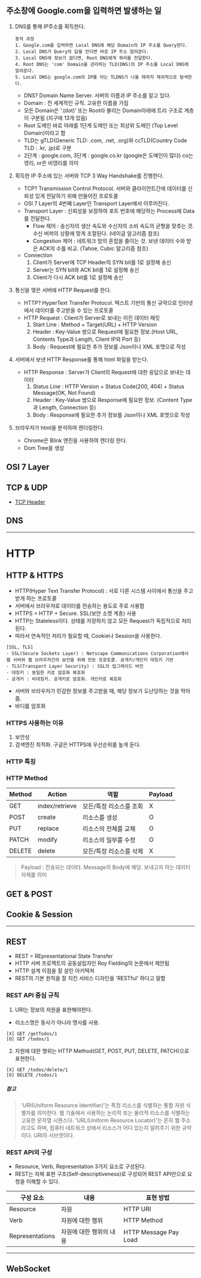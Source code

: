 ## 주소창에 Google.com을 입력하면 발생하는 일
1. DNS를 통해 IP주소를 획득한다.
    ```
    동작 과정
    1. Google.com을 입력하면 Local DNS에 해당 Domain의 IP 주소를 Query한다.
    2. Local DNS가 Query의 답을 안다면 바로 IP 주소 알려준다.
    3. Local DNS에 정보가 없다면, Root DNS에게 쿼리를 전달한다.
    4. Root DNS는 'com' Domain을 관리하는 TLD(DNS)의 IP 주소를 Local DNS에 알려준다.
    5. Local DNS는 google.com의 IP를 아는 TLDNS가 나올 때까지 재귀적으로 탐색한다.
    ```
    - DNS? Domain Name Server. 서버의 이름과 IP 주소를 알고 있다.
    - Domain : 전 세계적인 규칙. 고유한 이름을 가짐
    - 모든 Domain은 '.(dot)' 또는 Root라 불리는 Domain아래에 트리 구조로 계층이 구분됨 (지구에 13개 있음)
    - Root 도메인 바로 아래를 1단계 도메인 또는 최상위 도메인 (Top Level Domain)이라고 함
    - TLD는 gTLD(Generic TLD: .com, .net, .org)와 ccTLD(Country Code TLD : .kr, .jp)로 구분
    - 2단계 : google.com, 3단계 : google.co.kr  (google은 도메인이 많다) co는 영리, or은 비영리를 의미
    
2. 획득한 IP 주소에 있는 서버와 TCP 3 Way Handshake를 진행한다.
    - TCP? Transmission Control Protocol. 서버와 클라이언트간에 데이터를 신뢰성 있게 전달하기 위해 만들어진 프로토콜
    - OSI 7 Layer의 4번째 Layer인 Transport Layer에서 이루어진다.
    - Transport Layer : 신뢰성을 보장하여 포트 번호에 해당하는 Process에 Data를 전달한다.
        -  Flow 제어 : 송신자의 생산 속도와 수신자의 소비 속도의 균형을 맞추는 것. 수신 버퍼의 상황에 맞게 조절된다. (네이글 알고리즘 참조)
        -  Congestion 제어 : 네트워크 망의 혼잡을 줄이는 것. 보낸 데이터 수와 받은 ACK의 수를 비교. (Tahoe, Cubic 알고리즘 참조)
    - Connection
        1. Client가 Server에 TCP Header의 SYN bit를 1로 설정해 송신
        2. Server는 SYN bit와 ACK bit를 1로 설정해 송신
        3. Client가 다시 ACK bit를 1로 설정해 송신
3. 통신을 맺은 서버에 HTTP Request를 한다.
    - HTTP? HyperText Transfer Protocol. 텍스트 기반의 통신 규약으로 인터넷에서 데이터를 주고받을 수 있는 프로토콜
    - HTTP Request : Client가 Server로 보내는 이진 데이터 패킷
        1. Start Line : Method + Target(URL) + HTTP Version
        2. Header : Key-Value 쌍으로 Request에 필요한 정보.(Host URL, Contents Type과 Length, Client IP와 Port 등)
        3. Body : Request에 필요한 추가 정보를 Json이나 XML 포맷으로 작성
        
4. 서버에서 보낸 HTTP Response를 통해 html 파일을 받는다.
    - HTTP Response : Server가 Client의 Request에 대한 응답으로 보내는 데이터
        1. Status Line : HTTP Version + Status Code(200, 404) + Status Message(OK, Not Found)
        2. Header : Key-Value 쌍으로 Response에 필요한 정보. (Content Type과 Length, Connection 등)
        3. Body : Response에 필요한 추가 정보를 Json이나 XML 포맷으로 작성
5. 브라우저가 html을 분석하여 랜더링한다.
    - Chrome은 Blink 엔진을 사용하여 렌더링 한다.
    - Dom Tree을 생성

## OSI 7 Layer

## TCP & UDP
- [TCP Header](https://ko.wikipedia.org/wiki/%EC%A0%84%EC%86%A1_%EC%A0%9C%EC%96%B4_%ED%94%84%EB%A1%9C%ED%86%A0%EC%BD%9C)
## DNS
-------------------------------------------------------------------------------------------------
# HTTP
## HTTP & HTTPS
- HTTP(Hyper Text Transfer Protocol) : 서로 다른 시스템 사이에서 통신을 주고받게 하는 프로토콜
- 서버에서 브라우저로 데이터를 전송하는 용도로 주로 사용함
- HTTPS = HTTP + Secure. SSL(보안 소켓 계층) 사용
- HTTP는 Stateless이다. 상태를 저장하지 않고 모든 Request가 독립적으로 처리된다. 
- 따라서 연속적인 처리가 필요할 때, Cookie나 Session을 사용한다.
```
[SSL, TLS]
- SSL(Secure Sockets Layer) : Netscape Communications Corporation에서 웹 서버와 웹 브라우저간의 보안을 위해 만든 프로토콜. 공개키/개인키 대칭키 기반
- TLS(Transport Layer Security) : SSL의 업그레이드 버전
- 대칭키 : 동일한 키로 암호화 복호화
- 공개키 : 비대칭키. 공개키로 암호화. 개인키로 복호화
```
- 서버와 브라우저가 민감한 정보를 주고받을 때, 해당 정보가 도난당하는 것을 막아줌.
- 바디를 암호화
### HTTPS 사용하는 이유
1. 보안성
2. 검색엔진 최적화. 구글은 HTTPS에 우선순위를 높게 둔다.
### HTTP 특징

### HTTP Method
|Method  |Action         |역할                    |Payload     |
|--------|---------------|------------------------|------------|
|GET     |index/retrieve |모든/특정 리소스를 조회 |X            |
|POST    |create         |리소스를 생성           |O            |
|PUT     |replace        |리소스의 전체를 교체    |O            |
|PATCH   |modify         |리소스의 일부를 수정    |O            |
|DELETE  |delete         |모든/특정 리소스를 삭제 |X            |

> Payload : 전송되는 데이터. Message의 Body에 해당. 보내고자 하는 데이터 자체를 의미

## GET & POST

## Cookie & Session
----------------------------------------------------------------------------------------------------
## REST
- REST = REpresentational State Transfer
- HTTP 서버 프로젝트의 공동설립자인 Roy Fielding의 논문에서 제안됨
- HTTP 설계 이점을 잘 살린 아키텍쳐
- REST의 기본 원칙을 잘 지킨 서비스 디자인을 'RESTful' 하다고 말함
### REST API 중심 규칙
1. URI는 정보의 자원을 표현해야한다.
  - 리소스명은 동사가 아니라 명사를 사용.
```
[X] GET /getTodos/1
[O] GET /todos/1
```  
2. 자원에 대한 행위는 HTTP Method(GET, POST, PUT, DELETE, PATCH)으로 표현한다.
```
[X] GET /todos/delete/1
[O] DELETE /todos/1
```    

##### 참고


>'URI(Uniform Resource Identifier)'는 특정 리소스를 식별하는 통합 자원 식별자를 의미한다. 웹 기술에서 사용하는 논리적 또는 물리적 리소스를 식별하는 고유한 문자열 시퀀스다.
>'URL(Uniform Resource Locator)'는 흔히 웹 주소라고도 하며, 컴퓨터 네트워크 상에서 리소스가 어디 있는지 알려주기 위한 규약이다. URI의 서브셋이다.
  

  
### REST API의 구성
- Resource, Verb, Representation 3가지 요소로 구성된다.
- REST는 자체 표현 구조(Self-descriptiveness)로 구성되어 REST API만으로 요청을 이해할 수 있다.
  
|구성 요소        |내용                    |표현 방법               |
|-----------------|------------------------|------------------------|
|Resource         |자원                    |HTTP URI                |
|Verb             |자원에 대한 행위         |HTTP Method            |
|Representations  |자원에 대한 행위의 내용  |HTTP Message Pay Load  |


---------------------------------------------------------------------------------------------------
## WebSocket

## 
